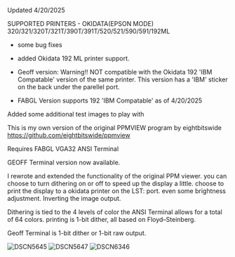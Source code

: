 Updated 4/20/2025

SUPPORTED PRINTERS - OKIDATA(EPSON MODE) 320/321/320T/321T/390T/391T/520/521/590/591/192ML
* some bug fixes
* added Okidata 192 ML printer support.

* Geoff version: Warning!! NOT compatible with the Okidata 192 'IBM Compatable' version of the same printer.
This version has a 'IBM' sticker on the back under the parellel port.

* FABGL Version supports 192 'IBM Compatable' as of 4/20/2025

Added some additional test images to play with

This is my own version of the original PPMVIEW program by eightbitswide
https://github.com/eightbitswide/ppmview

Requires FABGL VGA32 ANSI Terminal 

GEOFF Terminal version now available.

I rewrote and extended the functionality of the original PPM viewer.
you can choose to turn dithering on or off to speed up the display a little.
choose to print the display to a okidata printer on the LST: port.
even some brightness adjustment.
Inverting the image output.

Dithering is tied to the 4 levels of color the ANSI Terminal allows for a total of 64 colors.
printing is 1-bit dither, all based on Floyd–Steinberg.

Geoff Terminal is 1-bit dither or 1-bit raw output.

![DSCN5645](https://github.com/user-attachments/assets/3efd3905-7d73-4c88-ac2e-c07a97e4275d)
![DSCN5647](https://github.com/user-attachments/assets/b0804be3-4dbc-401f-a78e-c09deb285ee4)
![DSCN6346](https://github.com/user-attachments/assets/f4efdf59-a600-4785-a676-6925dbd51c5e)
